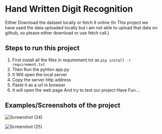 # Hand Written Digit Recognition
Either Download the dataset locally or fetch it online (In This project we have used the data uploaded locally but i am not able to upload that data on github, so please either download or use fetch call.)  
## Steps to run this project
1. First install all the files in requirement.txt as `pip install -r requirement.txt`
2. Then Run the pyhton app.py
3. It Will open the local server 
4. Copy the server http address
5. Paste it as a url in browser
6. It will open the web page
And try to test our project
Have Fun....

## Examples/Screenshots of the project
![Screenshot (24)](https://user-images.githubusercontent.com/89300429/215981721-3d95f0b8-e053-4a4f-a7e9-68e314e8fec8.png)


![Screenshot (25)](https://user-images.githubusercontent.com/89300429/215981747-95d5876b-576d-4957-a7c4-39576bf5661b.png)
